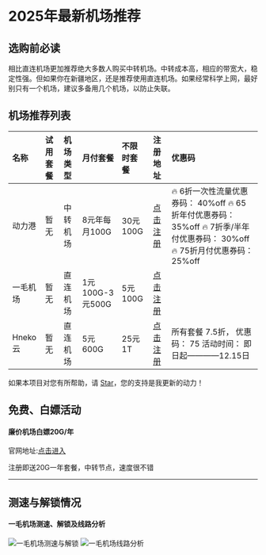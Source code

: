 # 2025年最新机场推荐

## 选购前必读

相比直连机场更加推荐绝大多数人购买中转机场。中转成本高，相应的带宽大，稳定性强。但如果你在新疆地区，还是推荐使用直连机场。如果经常科学上网，最好别只有一个机场，建议多备用几个机场，以防止失联。

## 机场推荐列表

| 名称 | 试用套餐 | 机场类型| 月付套餐 | 不限时套餐 | 注册地址 | 优惠码 |
| :----- | :----- | :----- | :----- | :----- | :----- | :----- | 
| 动力港 | 暂无 |中转机场| 8元年每月100G | 30元100G | [点击注册](https://site01.dongligang.vip/login/?code=EeuRaZ9o) | 🔥 6折一次性流量优惠券码： 40%off 🔥 65折年付优惠券码： 35%off 🔥 7折季/半年付优惠券码： 30%off🔥 75折月付优惠券码： 25%off|
| 一毛机场 | 暂无 |直连机场| 1元100G-3元500G | 5元100G | [点击注册](https://xn--4gqu8tcnnope.com/#/register?code=bqRmR5WW) |  |
| Hneko云 | 暂无 |直连机场| 5元600G | 25元1T | [点击注册](https://neko5.o888.space/#/register?code=xbq3kPq1) | 所有套餐 7.5折， 优惠码： 75 活动时间： 即日起————12.15日|

如果本项目对您有所帮助，请 [Star](https://github.com/PythonIeda/jichangtuijian)，您的支持是我更新的动力！

## 免费、白嫖活动

#### 廉价机场白嫖20G/年
官网地址:[点击进入](https://lianjia.me/#/register?code=YGKMsx4B)

注册即送20G一年套餐，中转节点，速度很不错

---

## 测速与解锁情况

#### 一毛机场测速、解锁及线路分析

![一毛机场测速与解锁](https://github.com/user-attachments/assets/55adfb72-a09c-45d4-b7ad-6d50cc46fcbc)
![一毛机场线路分析](https://github.com/user-attachments/assets/73dc7bf5-d9fb-4465-8ee0-69b478f1a575)

